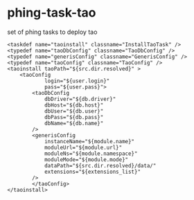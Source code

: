 phing-task-tao
==============

set of phing tasks to deploy tao

	<taskdef name="taoinstall" classname="InstallTaoTask" />
	<typedef name="taoDbConfig" classname="TaoDbConfig" />
	<typedef name="generisConfig" classname="GenerisConfig" />
	<typedef name="taoConfig" classname="TaoConfig" />
	<taoinstall taoPath="${src.dir.resolved}" >
		<taoConfig 	
	      		login="${user.login}"
	      		pass="${user.pass}">
	      	<taoDbConfig 
	      		dbDriver="${db.driver}" 
	      		dbHost="${db.host}"
	      		dbUser="${db.user}"
	      		dbPass="${db.pass}"
	      		dbName="${db.name}"
	      	/>
	      	<generisConfig       		
	      		instanceName="${module.name}"
	      		moduleUrl="${module.url}"
	      		moduleNs="${module.namespace}"
	      		moduleMode="${module.mode}"
	      		dataPath="${src.dir.resolved}/data/"
	      		extensions="${extensions_list}"
	      	/>
	      	</taoConfig>
	</taoinstall>
